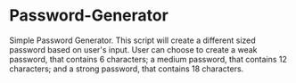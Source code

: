 # Password-Generator
Simple Password Generator.
This script will create a different sized password based on user's input. User can choose to create a weak password, that contains 6 characters; a medium password, that contains 12 characters; and a strong password, that contains 18 characters.
